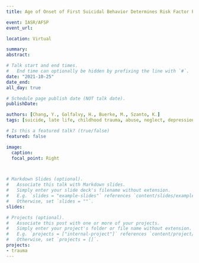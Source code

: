 ```yaml
---
title: Age of Onset of First Suicidal Behavior Determines Risk Factor Profiles in Older Suicide Attempters – Focus on Childhood Trauma Experiences

event: IASR/AFSP
event_url: 

location: Virtual

summary: 
abstract: 

# Talk start and end times.
#   End time can optionally be hidden by prefixing the line with `#`.
date: "2021-10-25"
date_end: 
all_day: true

# Schedule page publish date (NOT talk date).
publishDate: 

authors: [Chang, Y., Galfalvy, H., Buerke, M., Szanto, K.]
tags: [suicide, late life, childhood trauma, abuse, neglect, depression]

# Is this a featured talk? (true/false)
featured: false

image:
  caption: 
  focal_point: Right



# Markdown Slides (optional).
#   Associate this talk with Markdown slides.
#   Simply enter your slide deck's filename without extension.
#   E.g. `slides = "example-slides"` references `content/slides/example-slides.md`.
#   Otherwise, set `slides = ""`.
slides: 

# Projects (optional).
#   Associate this post with one or more of your projects.
#   Simply enter your project's folder or file name without extension.
#   E.g. `projects = ["internal-project"]` references `content/project/deep-learning/index.md`.
#   Otherwise, set `projects = []`.
projects:
- trauma
---
```




